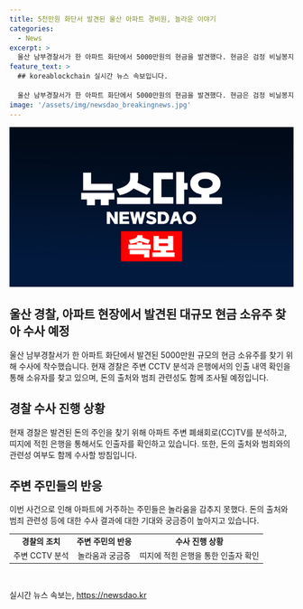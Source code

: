 ```yaml
---
title: 5천만원 화단서 발견된 울산 아파트 경비원, 놀라운 이야기
categories:
  - News
excerpt: >
  울산 남부경찰서가 한 아파트 화단에서 5000만원의 현금을 발견했다. 현금은 검정 비닐봉지에 담겨 있었고, 경비원의 발견으로 경찰에 신고되었다. 경찰은 CCTV 분석 및 은행 정보를 활용하여 소유자를 찾고, 범죄 관련성 여부를 조사할 예정이다.
feature_text: >
  ## koreablockchain 실시간 뉴스 속보입니다.

  울산 남부경찰서가 한 아파트 화단에서 5000만원의 현금을 발견했다. 현금은 검정 비닐봉지에 담겨 있었고, 경비원의 발견으로 경찰에 신고되었다. 경찰은 CCTV 분석 및 은행 정보를 활용하여 소유자를 찾고, 범죄 관련성 여부를 조사할 예정이다.
image: '/assets/img/newsdao_breakingnews.jpg'
---
```


<p><img src="/assets/img/newsdao_breakingnews.jpg" alt="koreablockchain 속보" /></p>

<h2 data-ke-size="size26">울산 경찰, 아파트 현장에서 발견된 대규모 현금 소유주 찾아 수사 예정</h2>

<p data-ke-size="size16">울산 남부경찰서가 한 아파트 화단에서 발견된 5000만원 규모의 현금 소유주를 찾기 위해 수사에 착수했습니다. 현재 경찰은 주변 CCTV 분석과 은행에서의 인출 내역 확인을 통해 소유자를 찾고 있으며, 돈의 출처와 범죄 관련성도 함께 조사될 예정입니다.</p>

<h2 data-ke-size="size24">경찰 수사 진행 상황</h2>

<p data-ke-size="size16">현재 경찰은 발견된 돈의 주인을 찾기 위해 아파트 주변 폐쇄회로(CC)TV를 분석하고, 띠지에 적힌 은행을 통해서도 인출자를 확인하고 있습니다. 또한, 돈의 출처와 범죄와의 관련성 여부도 함께 수사할 방침입니다.</p>

<h2 data-ke-size="size24">주변 주민들의 반응</h2>

<p data-ke-size="size16">이번 사건으로 인해 아파트에 거주하는 주민들은 놀라움을 감추지 못했다. 돈의 출처와 범죄 관련성 등에 대한 수사 결과에 대한 기대와 궁금증이 높아지고 있습니다.</p>

<table>
  <tbody>
    <tr>
      <td style="text-align: center; height: 17px;"><b>경찰의 조치</b></td>
      <td style="text-align: center; height: 17px;"><b>주변 주민의 반응</b></td>
      <td style="text-align: center; height: 17px;"><b>수사 진행 상황</b></td>
    </tr>
    <tr>
      <td style="text-align: center;">주변 CCTV 분석</td>
      <td style="text-align: center;">놀라움과 궁금증</td>
      <td style="text-align: center;">띠지에 적힌 은행을 통한 인출자 확인</td>
    </tr>
  </tbody>
</table>

<p data-ke-size="size16">&nbsp;</p>
실시간 뉴스 속보는, <a href="https://newsdao.kr" rel="dofollow">https://newsdao.kr</a>


